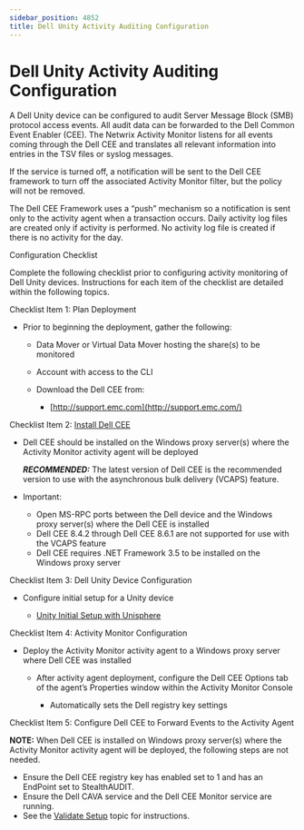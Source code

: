 ```yaml
---
sidebar_position: 4852
title: Dell Unity Activity Auditing Configuration
---
```


# Dell Unity Activity Auditing Configuration

A Dell Unity device can be configured to audit Server Message Block (SMB) protocol access events. All audit data can be forwarded to the Dell Common Event Enabler (CEE). The Netwrix Activity Monitor listens for all events coming through the Dell CEE and translates all relevant information into entries in the TSV files or syslog messages.

If the service is turned off, a notification will be sent to the Dell CEE framework to turn off the associated Activity Monitor filter, but the policy will not be removed.

The Dell CEE Framework uses a “push” mechanism so a notification is sent only to the activity agent when a transaction occurs. Daily activity log files are created only if activity is performed. No activity log file is created if there is no activity for the day.

Configuration Checklist

Complete the following checklist prior to configuring activity monitoring of Dell Unity devices. Instructions for each item of the checklist are detailed within the following topics.

Checklist Item 1: Plan Deployment

* Prior to beginning the deployment, gather the following:

  * Data Mover or Virtual Data Mover hosting the share(s) to be monitored
  * Account with access to the CLI
  * Download the Dell CEE from:

    * [http://support.emc.com](http://support.emc.com/)

Checklist Item 2: [Install Dell CEE](InstallCEE "Install Dell CEE")

* Dell CEE should be installed on the Windows proxy server(s) where the Activity Monitor activity agent will be deployed

  ***RECOMMENDED:*** The latest version of Dell CEE is the recommended version to use with the asynchronous bulk delivery (VCAPS) feature.
* Important:

  * Open MS-RPC ports between the Dell device and the Windows proxy server(s) where the Dell CEE is installed
  * Dell CEE 8.4.2 through Dell CEE 8.6.1 are not supported for use with the VCAPS feature
  * Dell CEE requires .NET Framework 3.5 to be installed on the Windows proxy server

Checklist Item 3: Dell Unity Device Configuration

* Configure initial setup for a Unity device

  * [Unity Initial Setup with Unisphere](SetupUnisphere "Unity Initial Setup with Unisphere")

Checklist Item 4: Activity Monitor Configuration

* Deploy the Activity Monitor activity agent to a Windows proxy server where Dell CEE was installed

  * After activity agent deployment, configure the Dell CEE Options tab of the agent’s Properties window within the Activity Monitor Console

    * Automatically sets the Dell registry key settings

Checklist Item 5: Configure Dell CEE to Forward Events to the Activity Agent

**NOTE:** When Dell CEE is installed on Windows proxy server(s) where the Activity Monitor activity agent will be deployed, the following steps are not needed.

* Ensure the Dell CEE registry key has enabled set to 1 and has an EndPoint set to StealthAUDIT.
* Ensure the Dell CAVA service and the Dell CEE Monitor service are running.
* See the [Validate Setup](Validate "Validate Setup") topic for instructions.